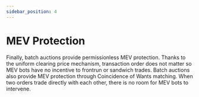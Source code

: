 ```yaml
---
sidebar_position: 4
---
```


# MEV Protection

Finally, batch auctions provide permissionless MEV protection. Thanks to the uniform clearing price mechanism, transaction order does not matter so MEV bots have no incentive to frontrun or sandwich trades. Batch auctions also provide MEV protection through Coincidence of Wants matching. When two orders trade directly with each other, there is no room for MEV bots to intervene.  

